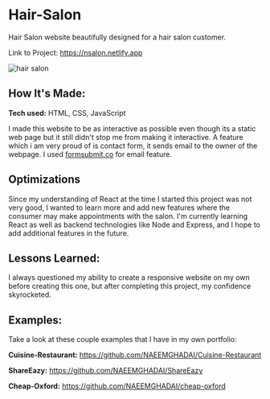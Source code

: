 # Hair-Salon

Hair Salon website beautifully designed for a hair salon customer. 

Link to Project: https://nsalon.netlify.app

![hair salon](https://user-images.githubusercontent.com/51822103/192154388-aa49fe05-88b3-4ce8-9ded-84630a6ca45d.png)

## How It's Made:

**Tech used:** HTML, CSS, JavaScript

I made this website to be as interactive as possible even though its a static web page but it still didn't stop me from making it interactive. 
A feature which i am very proud of is contact form, it sends email to the owner of the webpage. I used [formsubmit.co](https://formsubmit.co/) for email feature. 

## Optimizations

Since my understanding of React at the time I started this project was not very good, I wanted to learn more and add new features where the consumer may make appointments with the salon. I'm currently learning React as well as backend technologies like Node and Express, and I hope to add additional features in the future.

## Lessons Learned:

I always questioned my ability to create a responsive website on my own before creating this one, but after completing this project, my confidence skyrocketed.

## Examples:
Take a look at these couple examples that I have in my own portfolio:

**Cuisine-Restaurant:** https://github.com/NAEEMGHADAI/Cuisine-Restaurant

**ShareEazy:** https://github.com/NAEEMGHADAI/ShareEazy

**Cheap-Oxford:** https://github.com/NAEEMGHADAI/cheap-oxford
